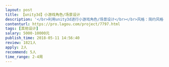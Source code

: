 ```yaml
---                
layout: post       
title: 【unity3d】小游戏角色/场景设计           
description: '</br>利用unity3d进行小游戏角色/场景设计</br></br>风格：简约风格</br>设计需求包括：角色、道具、场景（包含模型、材质贴图、光照贴图、动画）等制作，并通过Unity导出美术素材包以供LayaAir/Egret开发者使用</br>'     
contenturl: https://pro.lagou.com/project/7797.html      
tags: [其他设计]            
salary: 5000-10000元          
publish_time: 2018-05-11 14:56:40         
review: 1821人                   
apply: 2人                   
recommend: 5人                   
time_range: 2-4周              
---                 
```

